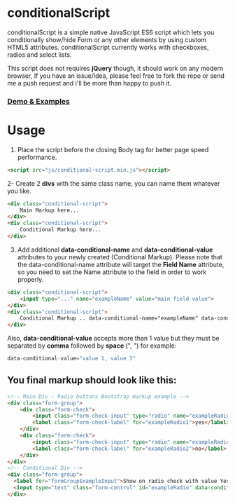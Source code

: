 # conditionalScript

conditionalScript is a simple native JavaScript ES6 script which lets you conditionally show/hide Form or any other elements by using custom HTML5 attributes. conditionalScript currently works with checkboxes, radios and select lists.

This script does not requires **jQuery** though, it should work on any modern browser, If you have an issue/idea, please feel free to fork the repo or send me a push request and i'll be more than happy to push it.

### [Demo & Examples](https://awran5.github.io/conditional-script/)

# Usage

1. Place the script before the closing Body tag for better page speed performance.
```html
<script src="js/conditional-script.min.js"></script>
```
2- Create 2 **divs** with the same class name, you can name them whatever you like.
```html
<div class="conditional-script">
    Main Markup here...
</div>
<div class="conditional-script">
    Conditional Markup here...
</div>
```
3. Add additional **data-conditional-name** and **data-conditional-value** attributes to your newly created (Conditional Markup). Please note that the data-conditional-name attribute will target the **Field Name** attribute, so you need to set the Name attribute to the field in order to work properly.
```html
<div class="conditional-script">
    <input type="..." name="exampleName" value="main field value">
</div>
<div class="conditional-script">
    Conditional Markup .. data-conditional-name="exampleName" data-conditional-value="main field value"
</div>
```
Also, **data-conditional-value** accepts more than 1 value but they must be separated by **comma** followed by **space** (", ") for example:
```php
data-conditional-value="value 1, value 3"
```

## You final markup should look like this:

```html
<!-- Main Div - Radio buttons Bootstrap markup example -->
<div class="form-group">
    <div class="form-check">
        <input class="form-check-input" type="radio" name="exampleRadioName" id="exampleRadio1" value="option1">
        <label class="form-check-label" for="exampleRadio1">yes</label>
    </div>
    <div class="form-check">
        <input class="form-check-input" type="radio" name="exampleRadioName" id="exampleRadio2" value="option2">
        <label class="form-check-label" for="exampleRadio2">no</label>
    </div>
</div>
<!-- Conditional Div -->
<div class="form-group">
  <label for="formGroupExampleInput">Show on radio check with value Yes and hide if No</label>
  <input type="text" class="form-control" id="exampleRadio" data-conditional-name="exampleRadioName" data-conditional-value="option1">
</div>
```
